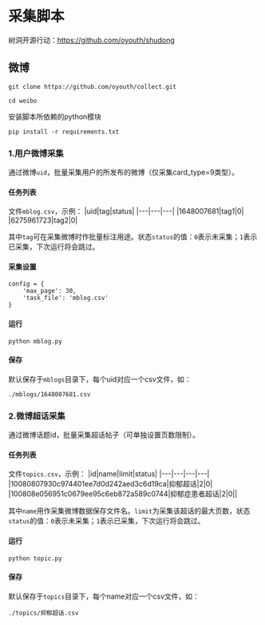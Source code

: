 # 采集脚本

树洞开源行动：https://github.com/oyouth/shudong

## 微博
```
git clone https://github.com/oyouth/collect.git
```
```
cd weibo
```
安装脚本所依赖的python模块
```
pip install -r requirements.txt
```
### 1.用户微博采集
通过微博`uid`，批量采集用户的所发布的微博（仅采集card_type=9类型）。

#### 任务列表
文件`mblog.csv`，示例：
|uid|tag|status|
|---|---|---|
|1648007681|tag1|0|
|6275961723|tag2|0|

其中`tag`可在采集微博时作批量标注用途。状态`status`的值：`0`表示未采集；`1`表示已采集，下次运行将会跳过。
#### 采集设置
```
config = {
    'max_page': 30,
    'task_file': 'mblog.csv'
}
```
#### 运行
```
python mblog.py
```
#### 保存
默认保存于`mblogs`目录下，每个uid对应一个csv文件，如：
```
./mblogs/1648007681.csv
```

### 2.微博超话采集
通过微博话题id，批量采集超话帖子（可单独设置页数限制）。

#### 任务列表
文件`topics.csv`，示例：
|id|name|limit|status|
|---|---|---|---|
|10080807930c974401ee7d0d242aed3c6d19ca|抑郁超话|2|0|
|100808e056951c0679ee95c6eb872a589c0744|抑郁症患者超话|2|0||

其中`name`用作采集微博数据保存文件名。`limit`为采集该超话的最大页数，状态`status`的值：`0`表示未采集；`1`表示已采集，下次运行将会跳过。

#### 运行
```
python topic.py
```
#### 保存
默认保存于`topics`目录下，每个name对应一个csv文件，如：
```
./topics/抑郁超话.csv
```


